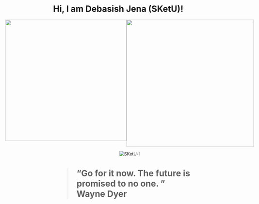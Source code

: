 
# Hi, I am Debasish Jena (SKetU)! 

<p align="center">
  <div style="display: flex; justify-content: center;">
    <img src="https://github-readme-stats.vercel.app/api?username=SKetU-l&show_icons=true&theme=dark" width="400">
    <img src="https://github-readme-streak-stats.herokuapp.com?user=SKetU-l&theme=dark&hide_border=false" width="420">
  </div>
</p>

<p align="center"> <img src="https://komarev.com/ghpvc/?username=SKetU-l&style=flat&color=dc143c" alt="SKetU-l" /> </p>

# <blockquote>&ldquo;Go for it now. The future is promised to no one. &rdquo; <footer>Wayne Dyer</footer></blockquote>
